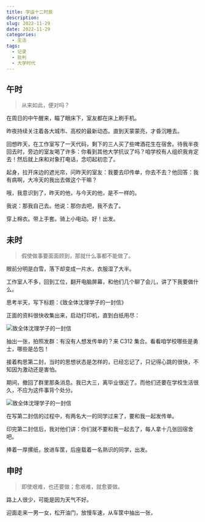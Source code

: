 ```yaml
---
title: 学运十二时辰
description:
slug: 2022-11-29
date: 2022-11-29
categories:
  - 生活
tags:
  - 记录
  - 批判
  - 大学时代
---
```


## 午时

> 从来如此，便对吗？

在周日的中午醒来，瞄了眼床下，室友都在床上刷手机。

昨夜持续关注着各大城市、高校的最新动态。直到天蒙蒙亮，才昏沉睡去。

回想昨天，在工作室写了一天代码，剩下的三人买了些啤酒花生在宿舍。待我半夜回去时，旁边的室友喝了许多：你看到其他大学抗议了吗？咱学校有人组织我肯定去！然后就上床和对象打电话，念叨起初恋了。

起身，拉开床边的遮光帘，问昨天的室友：我要去印传单，你去不去？他回答：我有病啊，大冷天的我出去做这个干嘛？

哦，我意识到了，昨天的他，与今天的他，是不一样的。

我说：那我自己去。他说：那你去吧，我不去了。

穿上棉衣。带上手套。骑上小电动。好！出发。

## 未时

> 假使做事要面面顾到，那就什么事都不能做了。

眼前分明是白雪，落下却变成一片水，衣服湿了大半。

工作室人不多，回到工位，翻开电脑屏幕，和他们几个聊了会儿，讲了下我要做什么。

思考半天，写下标题：《致全体沈理学子的一封信》

正面的资料很快收集出来，启动打印机，直到白纸用尽：

![致全体沈理学子的一封信](https://img.fzf404.art/blog/2022-11-29_15-32-48.webp)

抽出一张，拍照发群：有没有人想发传单的？来 C312 集合。看看咱学校哪些是勇士，哪些是怂包！

接着构思第二封，当时的思想状态是怎样的，已经忘记了，只记得心跳的很快，不知因为激动还是害怕。

期间，撤回了群里那条消息。我已大三，离毕业很近了。而他们还要在学校生活很久，不应为这件事背个处分。

![致全体沈理学子的一封信](https://img.fzf404.art/blog/2022-11-29_15-53-26.webp)

在写第二封信的过程中，有两名大一的同学过来了，要和我一起发传单。

印完第二封信后，我对他们讲：你们就不要和我一起去了，每人拿十几张回宿舍吧。

捧着一厚摞纸，放进车筐，后座载着一名熟识的同学，出发。

## 申时

> 即使艰难，也还要做；愈艰难，就愈要做。

路上人很少，可能是因为天气不好。

迎面走来一男一女，松开油门，放慢车速，从车筐中抽出一张，
